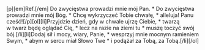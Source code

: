 [p][em]Ref.[/em] Do zwycięstwa prowadzi mnie mój Pan. * Do zwycięstwa prowadzi mnie mój Bóg. * Chcę wykrzyczeć Tobie chwałę, * alleluja! Panu cześć![/p][ol][li]Przyjdzie dzień, gdy w chwale ujrzę Ciebie, * twarzą w twarz będę oglądać Cię, * lecz na razie na ziemi tu * muszę toczyć swój bój.[/li][li]Dodaj sił i mocy, wiary, Panie, * wesprzyj mnie mocnym ramieniem Swym, * abym w sercu miał Słowo Twe * i podążał za Tobą, za Tobą.[/li][/ol]
